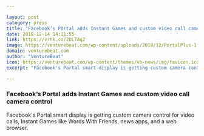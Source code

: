 ```yaml
---

layout: post
category: press
title: "Facebook’s Portal adds Instant Games and custom video call camera control"
date: 2018-12-14 14:11:55
link: https://vrhk.co/2ULTAq2
image: https://venturebeat.com/wp-content/uploads/2018/12/PortalPlus-1.jpeg?fit=1200%2C662&strip=all
domain: venturebeat.com
author: "VentureBeat"
icon: https://venturebeat.com/wp-content/themes/vb-news/img/favicon.ico
excerpt: "Facebook's Portal smart display is getting custom camera control for video calls, Instant Games like Words With Friends, news apps, and a web browser."

---
```


### Facebook’s Portal adds Instant Games and custom video call camera control

Facebook's Portal smart display is getting custom camera control for video calls, Instant Games like Words With Friends, news apps, and a web browser.